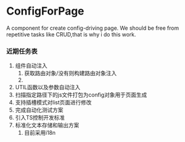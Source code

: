 <!--
 * @Author: czh
 * @Date: 2021-08-12 19:12:52
-->
# ConfigForPage
A component for create config-driving page.
We should be free from repetitive tasks like CRUD,that is why i do this work.





### 近期任务表
1. 组件自动注入
   1. 获取路由对象/没有则构建路由对象注入
   2. 
2. UTIL函数以及参数自动注入
3. 扫描指定路径下的js文件打包为config对象用于页面生成
4. 支持插槽模式对list页面进行修改
5. 完成自动化测试方案
6. 引入TS控制开发标准
7. 标准化文本存储和输出方案
   1. 目前采用i18n